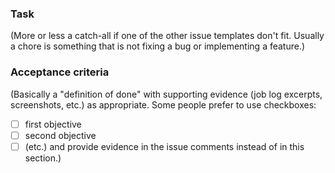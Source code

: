### Task
(More or less a catch-all if one of the other issue templates don't fit.
Usually a chore is something that is not fixing a bug or implementing a
feature.)

### Acceptance criteria
(Basically a "definition of done" with supporting evidence (job log excerpts,
screenshots, etc.) as appropriate.  Some people prefer to use checkboxes:
- [ ] first objective
- [ ] second objective
- [ ] (etc.)
and provide evidence in the issue comments instead of in this section.)
